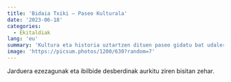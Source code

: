 ```yaml
---
title: 'Bidaia Txiki — Paseo Kulturala'
date: '2023-06-18'
categories:
  - Ekitaldiak
lang: 'eu'
summary: 'Kultura eta historia uztartzen dituen paseo gidatu bat udalerriaren barruan.'
image: 'https://picsum.photos/1200/630?random=7'
---
```


Jarduera ezezagunak eta ibilbide desberdinak aurkitu ziren bisitan zehar.
